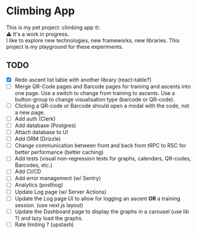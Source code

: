# Climbing App

This is my pet project: climbing app 🤓.  
⚠️ It's a work in progress.  
I like to explore new technologies, new frameworks, new libraries. This project is my playground for these experiments.

## TODO

- [x] Redo ascent list table with another library (react-table?)
- [ ] Merge QR-Code pages and Barcode pages for training and ascents into one
  page. Use a switch to change from training to ascents. Use a button-group to
  change visualisation type (barcode or QR-code).  
- [ ] Clicking a QR-code or Barcode should open a modal with the code, not a new page.  
- [ ] Add auth (Clerk)
- [ ] Add database (Postgres)
- [ ] Attach database to UI
- [ ] Add ORM (Drizzle)
- [ ] Change communication between front and back from tRPC to RSC for better
  performance (better caching)
- [ ] Add tests (visual non-regression tests for graphs, calendars, QR-codes,
  Barcodes, etc.)
- [ ] Add CI/CD
- [ ] Add error management (w/ Sentry)
- [ ] Analytics (posthog)
- [ ] Update Log page (w/ Server Actions)
- [ ] Update the Log page UI to allow for logging an ascent **OR** a training
  session. (use next.js layout)
- [ ] Update the Dashboard page to display the graphs in a carousel (use lib ?)
  and lazy load the graphs.
- [ ] Rate limiting ? (upstash)
